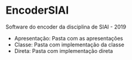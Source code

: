 # EncoderSIAI
Software do encoder da disciplina de SIAI - 2019

* Apresentação: Pasta com as apresentações
* Classe: Pasta com implementação da classe
* Direta: Pasta com implementação direta